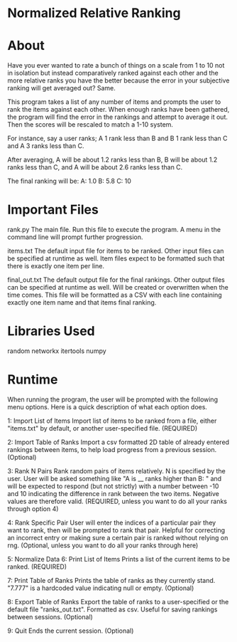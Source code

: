 # Normalized Relative Ranking

# About
Have you ever wanted to rate a bunch of things on a scale from 1 to 10 not in isolation but instead comparatively ranked against each other and the more relative ranks you have the better because the error in your subjective ranking will get averaged out? Same.
	
This program takes a list of any number of items and prompts the user to rank the items against each other. When enough ranks have been gathered, the program will find the error in the rankings and attempt to average it out. Then the scores will be rescaled to match a 1-10 system.
	
For instance, say a user ranks;
	A 1 rank less than B and 
	B 1 rank less than C and 
	A 3 ranks less than C.
		
After averaging, 
	A will be about 1.2 ranks less than B, 
	B will be about 1.2 ranks less than C, and 
	A will be about 2.6 ranks less than C. 
	
The final ranking will be:
	A: 1.0
	B: 5.8
	C: 10


# Important Files
rank.py
The main file. Run this file to execute the program. A menu in the command line will prompt further progression.

items.txt
The default input file for items to be ranked. Other input files can be specified at runtime as well.
Item files expect to be formatted such that there is exactly one item per line.

final_out.txt
The default output file for the final rankings. Other output files can be specified at runtime as well. Will be created or overwritten when the time comes. This file will be formatted as a CSV with each line containing exactly one item name and that items final ranking.

		
# Libraries Used
random
networkx
itertools
numpy


# Runtime
When running the program, the user will be prompted with the following menu options. Here is a quick description of what each option does.

1: Import List of Items
Import list of items to be ranked from a file, either "items.txt" by default, or another user-specified file.
(REQUIRED)

2: Import Table of Ranks
Import a csv formatted 2D table of already entered rankings between items, to help load progress from a previous session.
(Optional)

3: Rank N Pairs
Rank random pairs of items relatively. N is specified by the user. User will be asked something like "A is __ ranks higher than B: " and will be expected to respond (but not strictly) with a number between -10 and 10 indicating the difference in rank between the two items. Negative values are therefore valid.
(REQUIRED, unless you want to do all your ranks through option 4)

4: Rank Specific Pair
User will enter the indices of a particular pair they want to rank, then will be prompted to rank that pair. Helpful for correcting an incorrect entry or making sure a certain pair is ranked without relying on rng.
(Optional, unless you want to do all your ranks through here)

5: Normalize Data
6: Print List of Items
Prints a list of the current items to be ranked.
(REQUIRED)

7: Print Table of Ranks
Prints the table of ranks as they currently stand. "7.777" is a hardcoded value indicating null or empty.
(Optional)

8: Export Table of Ranks
Export the table of ranks to a user-specified or the default file "ranks_out.txt". Formatted as csv. Useful for saving rankings between sessions.
(Optional)

9: Quit
Ends the current session.
(Optional)
